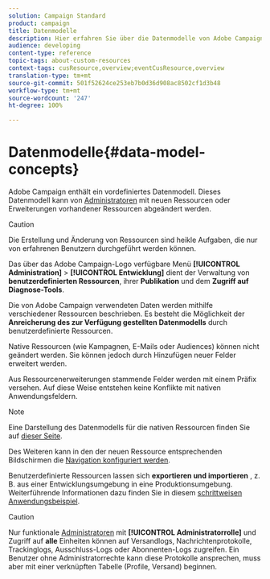 ```yaml
---
solution: Campaign Standard
product: campaign
title: Datenmodelle
description: Hier erfahren Sie über die Datenmodelle von Adobe Campaign und deren Änderungsmöglichkeiten.
audience: developing
content-type: reference
topic-tags: about-custom-resources
context-tags: cusResource,overview;eventCusResource,overview
translation-type: tm+mt
source-git-commit: 501f52624ce253eb7b0d36d908ac8502cf1d3b48
workflow-type: tm+mt
source-wordcount: '247'
ht-degree: 100%

---
```



# Datenmodelle{#data-model-concepts}

Adobe Campaign enthält ein vordefiniertes Datenmodell. Dieses Datenmodell kann von [Administratoren](../../administration/using/users-management.md#functional-administrators) mit neuen Ressourcen oder Erweiterungen vorhandener Ressourcen abgeändert werden.

>[!CAUTION]
>
>Die Erstellung und Änderung von Ressourcen sind heikle Aufgaben, die nur von erfahrenen Benutzern durchgeführt werden können.

Das über das Adobe Campaign-Logo verfügbare Menü **[!UICONTROL Administration]** > **[!UICONTROL Entwicklung]** dient der Verwaltung von **benutzerdefinierten Ressourcen**, ihrer **Publikation** und dem **Zugriff auf Diagnose-Tools**.

Die von Adobe Campaign verwendeten Daten werden mithilfe verschiedener Ressourcen beschrieben. Es besteht die Möglichkeit der **Anreicherung des zur Verfügung gestellten Datenmodells** durch benutzerdefinierte Ressourcen.

Native Ressourcen (wie Kampagnen, E-Mails oder Audiences) können nicht geändert werden. Sie können jedoch durch Hinzufügen neuer Felder erweitert werden.

Aus Ressourcenerweiterungen stammende Felder werden mit einem Präfix versehen. Auf diese Weise entstehen keine Konflikte mit nativen Anwendungsfeldern.

>[!NOTE]
>
>Eine Darstellung des Datenmodells für die nativen Ressourcen finden Sie auf [dieser Seite](../../developing/using/datamodel-introduction.md).

Des Weiteren kann in den der neuen Ressource entsprechenden Bildschirmen die [Navigation konfiguriert werden](configuring-the-screen-definition.md).

Benutzerdefinierte Ressourcen lassen sich **exportieren und importieren** , z. B. aus einer Entwicklungsumgebung in eine Produktionsumgebung. Weiterführende Informationen dazu finden Sie in diesem [schrittweisen Anwendungsbeispiel](../../automating/using/exporting-importing-custom-resources.md).

>[!CAUTION]
>
>Nur funktionale [Administratoren](../../administration/using/users-management.md#functional-administrators) mit **[!UICONTROL Administratorrolle]** und Zugriff auf **alle** Einheiten können auf Versandlogs, Nachrichtenprotokolle, Trackinglogs, Ausschluss-Logs oder Abonnenten-Logs zugreifen. Ein Benutzer ohne Administratorrechte kann diese Protokolle ansprechen, muss aber mit einer verknüpften Tabelle (Profile, Versand) beginnen.
